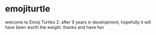# emojiturtle
welcome to Emoji Turtles 2. after 9 years in development, hopefully it will have been worth the weight. thanks and have fun
